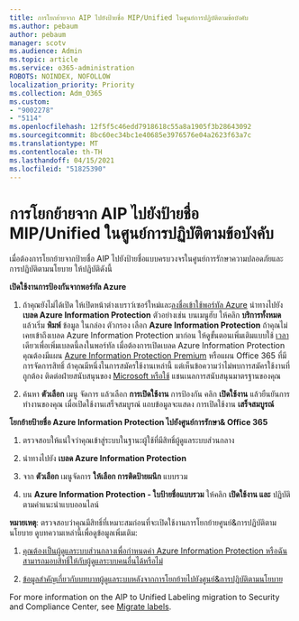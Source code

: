 ```yaml
---
title: การโยกย้ายจาก AIP ไปยังป้ายชื่อ MIP/Unified ในศูนย์การปฏิบัติตามข้อบังคับ
ms.author: pebaum
author: pebaum
manager: scotv
ms.audience: Admin
ms.topic: article
ms.service: o365-administration
ROBOTS: NOINDEX, NOFOLLOW
localization_priority: Priority
ms.collection: Adm_O365
ms.custom:
- "9002278"
- "5114"
ms.openlocfilehash: 12f5f5c46edd7918618c55a8a1905f3b28643092
ms.sourcegitcommit: 8bc60ec34bc1e40685e3976576e04a2623f63a7c
ms.translationtype: MT
ms.contentlocale: th-TH
ms.lasthandoff: 04/15/2021
ms.locfileid: "51825390"
---
```

# <a name="migration-from-aip-to-mipunified-labeling-in-the-compliance-center"></a>การโยกย้ายจาก AIP ไปยังป้ายชื่อ MIP/Unified ในศูนย์การปฏิบัติตามข้อบังคับ

เมื่อต้องการโยกย้ายจากป้ายชื่อ AIP ไปยังป้ายชื่อแบบครบวงจรในศูนย์การรักษาความปลอดภัยและการปฏิบัติตามนโยบาย ให้ปฏิบัติดังนี้

**เปิดใช้งานการป้องกันจากพอร์ทัล Azure**

1. ถ้าคุณยังไม่ได้เปิด ให้เปิดหน้าต่างเบราว์เซอร์ใหม่และ[ลงชื่อเข้าใช้พอร์ทัล Azure](https://docs.microsoft.com/azure/information-protection/deploy-use/configure-policy#signing-in-to-the-azure-portal) นําทางไปยัง **เบลด Azure Information Protection** ตัวอย่างเช่น บนเมนูฮับ ให้คลิก **บริการทั้งหมด** แล้วเริ่ม **พิมพ์** ข้อมูล ในกล่อง ตัวกรอง เลือก **Azure Information Protection** ถ้าคุณไม่เคยเข้าถึงเบลด Azure Information Protection มาก่อน ให้ดูขั้นตอนเพิ่มเติมแบบใช้ [เวลา](https://docs.microsoft.com/azure/information-protection/deploy-use/configure-policy#to-access-the-azure-information-protection-blade-for-the-first-time) เดียวเพื่อเพิ่มเบลดนี้ลงในพอร์ทัล เมื่อต้องการเปิดเบลด Azure Information Protection คุณต้องมีแผน [Azure Information Protection Premium](https://www.microsoft.com/cloud-platform/azure-information-protection-pricing) หรือแผน Office 365 ที่มีการจัดการสิทธิ์ ถ้าคุณมีหนึ่งในการสมัครใช้งานเหล่านี้ แต่เห็นข้อความว่าไม่พบการสมัครใช้งานที่ถูกต้อง ติดต่อฝ่ายสนับสนุนของ [Microsoft หรือใช้](https://docs.microsoft.com/azure/information-protection/get-started/information-support#to-contact-microsoft-support) แชนเนลการสนับสนุนมาตรฐานของคุณ

2. ค้นหา **ตัวเลือก** เมนู จัดการ แล้วเลือก **การเปิดใช้งาน** การป้องกัน คลิก **เปิดใช้งาน** แล้วยืนยันการทํางานของคุณ เมื่อเปิดใช้งานเสร็จสมบูรณ์ แถบข้อมูลจะแสดง การเปิดใช้งาน **เสร็จสมบูรณ์**

**โยกย้ายป้ายชื่อ Azure Information Protection ไปยังศูนย์การรักษา& Office 365**

1. ตรวจสอบให้แน่ใจว่าคุณเข้าสู่ระบบในฐานะผู้ใช้ที่มีสิทธิ์ผู้ดูแลระบบส่วนกลาง

2. นําทางไปยัง **เบลด Azure Information Protection**

3. จาก **ตัวเลือก** เมนูจัดการ **ให้เลือก การติดป้ายผนึก** แบบรวม

4. บน **Azure Information Protection - ใบป้ายชื่อแบบรวม** ให้คลิก **เปิดใช้งาน และ** ปฏิบัติตามคําแนะนําแบบออนไลน์

**หมายเหตุ**: ตรวจสอบว่าคุณมีสิทธิ์ที่เหมาะสมก่อนที่จะเปิดใช้งานการโยกย้ายศูนย์&การปฏิบัติตามนโยบาย ดูบทความเหล่านี้เพื่อดูข้อมูลเพิ่มเติม:

1. [คุณต้องเป็นผู้ดูแลระบบส่วนกลางเพื่อกําหนดค่า Azure Information Protection หรือฉันสามารถมอบสิทธิ์ให้กับผู้ดูแลระบบคนอื่นได้หรือไม่](https://docs.microsoft.com/azure/information-protection/faqs#do-you-need-to-be-a-global-admin-to-configure-azure-information-protection-or-can-i-delegate-to-other-administrators)

2. [ข้อมูลสําคัญเกี่ยวกับบทบาทผู้ดูแลระบบหลังจากการโยกย้ายไปยังศูนย์&การปฏิบัติตามนโยบาย](https://docs.microsoft.com/azure/information-protection/configure-policy-migrate-labels#important-information-about-administrative-roles)

For more information on the AIP to Unified Labeling migration to Security and Compliance Center, see [Migrate labels](https://docs.microsoft.com/azure/information-protection/configure-policy-migrate-labels).
